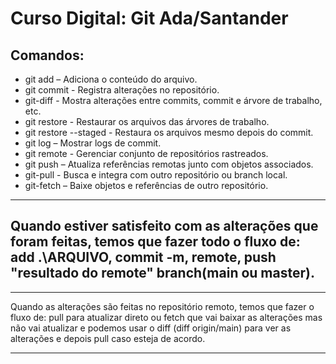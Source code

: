 # Curso Digital: Git Ada/Santander
## Comandos:
* git add – Adiciona o conteúdo do arquivo.
* git commit - Registra alterações no repositório.
* git-diff - Mostra alterações entre commits, commit e árvore de trabalho, etc.
* git restore - Restaurar os arquivos das árvores de trabalho.
* git restore --staged - Restaura os arquivos mesmo depois do commit.
* git log – Mostrar logs de commit.
* git remote - Gerenciar conjunto de repositórios rastreados.
* git push – Atualiza referências remotas junto com objetos associados.
* git-pull - Busca e integra com outro repositório ou branch local.
* git-fetch – Baixe objetos e referências de outro repositório.

---
Quando estiver satisfeito com as alterações que foram feitas, temos que fazer todo o fluxo de: add .\ARQUIVO, commit -m, remote, push "resultado do remote" branch(main ou master).
---
***
Quando as alterações são feitas no repositório remoto, temos que fazer o fluxo de: pull para atualizar direto ou fetch que vai baixar as alterações mas não vai atualizar e podemos usar o diff (diff origin/main) para ver as alterações e depois pull caso esteja de acordo.
***